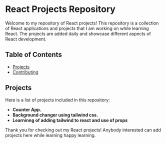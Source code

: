 # React Projects Repository

Welcome to my repository of React projects! This repository is a collection of React applications and projects that I am working on while learning React. The projects are added daily and showcase different aspects of React development.

## Table of Contents

- [Projects](#projects)
- [Contributing](#contributing)

## Projects
Here is a list of projects included in this repository:

- **Counter App.**
- **Background changer using tailwind css.**
- **Learninng of adding tailwind to react and use of props**


Thank you for checking out my React projects!
Anybody interested can add projects here while learning
happy learning.
